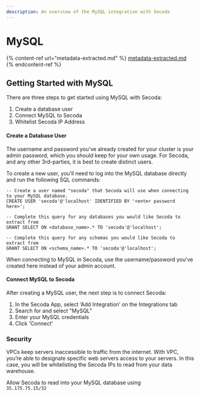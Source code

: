 ```yaml
---
description: An overview of the MySQL integration with Secoda
---
```


# MySQL

{% content-ref url="metadata-extracted.md" %}
[metadata-extracted.md](metadata-extracted.md)
{% endcontent-ref %}

## **Getting Started with MySQL** <a href="#h_3a4bfd6458" id="h_3a4bfd6458"></a>

There are three steps to get started using MySQL with Secoda:

1. Create a database user
2. Connect MySQL to Secoda
3. Whitelist Secoda IP Address

#### **Create a Database User** <a href="#h_b3f5c96bd0" id="h_b3f5c96bd0"></a>

The username and password you’ve already created for your cluster is your admin password, which you should keep for your own usage. For Secoda, and any other 3rd-parties, it is best to create distinct users.

To create a new user, you’ll need to log into the MySQL database directly and run the following SQL commands:

```
-- Create a user named "secoda" that Secoda will use when connecting to your MySQL database. 
CREATE USER 'secoda'@'localhost' IDENTIFIED BY '<enter password here>'; 

-- Complete this query for any databases you would like Secoda to extract from
GRANT SELECT ON <database_name>.* TO 'secoda'@'localhost';

-- Complete this query for any schemas you would like Secoda to extract from
GRANT SELECT ON <schema_name>.* TO 'secoda'@'localhost';
```

When connecting to MySQL in Secoda, use the username/password you’ve created here instead of your admin account.

#### **Connect MySQL to Secoda** <a href="#h_bd556b4862" id="h_bd556b4862"></a>

After creating a MySQL user, the next step is to connect Secoda:

1. In the Secoda App, select ‘Add Integration’ on the Integrations tab
2. Search for and select "MySQL"
3. Enter your MySQL credentials
4. Click 'Connect'

### **Security** <a href="#h_fb194eceed" id="h_fb194eceed"></a>

VPCs keep servers inaccessible to traffic from the internet. With VPC, you’re able to designate specific web servers access to your servers. In this case, you will be whitelisting the Secoda IPs to read from your data warehouse.

Allow Secoda to read into your MySQL database using\
`35.175.75.15/32`
